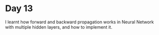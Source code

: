 # Day 13 

I learnt how forward and backward propagation works in Neural Network with multiple hidden layers, and how to implement it.  
